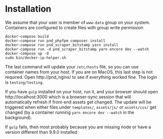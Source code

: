 Installation
====

We assume that your user is member of `www-data` group on your system. 
Containers are configured to create files with group write permission

    docker-compose build
    docker-compose run pnd_phpfpm composer install
    docker-compose run pnd_scraper_bitstamp yarn install
    docker-compose run -d pnd_scraper_bitstamp yarn encore dev --watch
    docker-compose up -d 
    sudo bin/docker-ip-helper.sh

The last command will update your `/etc/hosts` file, so you can use container names from 
your host. If you are on MacOS, this last step is not required. Open http://pnd_nginx/ to 
see if everything worked fine. The login is `testing/testing`.
 
If you have `gulp` installed on your host, run it, and your browser should open http://localhost:3000 
which is a browser-sync session that will automatically refresh if front-end assets get changed. 
The update will be triggered when either files under `templates/`, `assets/js/` or `assets/css/` 
get changed (by a container running `yarn encore dev --watch` in the background). 

If `gulp` fails, then most probably because you are missing node or have a version different than 9.9.0
installed

